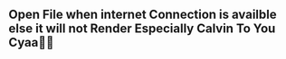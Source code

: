## Open File when internet Connection is availble else it will not Render Especially Calvin To You Cyaa👾👾
